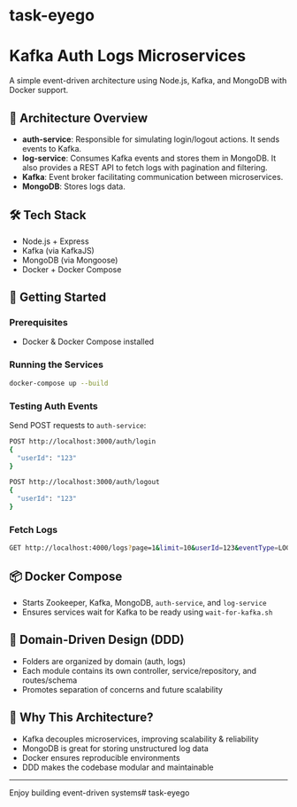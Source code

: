# task-eyego
# Kafka Auth Logs Microservices

A simple event-driven architecture using Node.js, Kafka, and MongoDB with Docker support.

## 🧩 Architecture Overview

- **auth-service**: Responsible for simulating login/logout actions. It sends events to Kafka.
- **log-service**: Consumes Kafka events and stores them in MongoDB. It also provides a REST API to fetch logs with pagination and filtering.
- **Kafka**: Event broker facilitating communication between microservices.
- **MongoDB**: Stores logs data.

## 🛠️ Tech Stack
- Node.js + Express
- Kafka (via KafkaJS)
- MongoDB (via Mongoose)
- Docker + Docker Compose

## 🚀 Getting Started

### Prerequisites
- Docker & Docker Compose installed

### Running the Services

```bash
docker-compose up --build
```

### Testing Auth Events

Send POST requests to `auth-service`:

```bash
POST http://localhost:3000/auth/login
{
  "userId": "123"
}

POST http://localhost:3000/auth/logout
{
  "userId": "123"
}
```

### Fetch Logs

```bash
GET http://localhost:4000/logs?page=1&limit=10&userId=123&eventType=LOGIN
```

## 📦 Docker Compose
- Starts Zookeeper, Kafka, MongoDB, `auth-service`, and `log-service`
- Ensures services wait for Kafka to be ready using `wait-for-kafka.sh`

## 📐 Domain-Driven Design (DDD)
- Folders are organized by domain (auth, logs)
- Each module contains its own controller, service/repository, and routes/schema
- Promotes separation of concerns and future scalability

## 🧠 Why This Architecture?
- Kafka decouples microservices, improving scalability & reliability
- MongoDB is great for storing unstructured log data
- Docker ensures reproducible environments
- DDD makes the codebase modular and maintainable

---
Enjoy building event-driven systems# task-eyego
